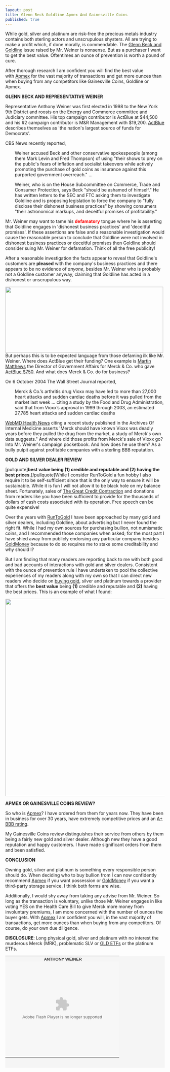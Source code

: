 ```yaml
---
layout: post
title: Glenn Beck Goldline Apmex And Gainesville Coins
published: true
---
```

<p>While gold, silver and platinum are risk-free the precious metals industry contains both sterling actors and unscrupulous shysters. All are trying to make a profit which, if done morally, is commendable. The <a title="glenn beck goldline" href="http://www.runtogold.com/2010/05/glenn-beck-goldline-and-gainesville-coins" target="_blank">Glenn Beck and Goldline</a> issue raised by Mr. Weiner is nonsense. But as a purchaser I want to get the best value. Oftentimes an ounce of prevention is worth a pound of cure.<img src="{{ site.baseurl }}/images/270510.jpg" alt="" width="1" height="1" border="0" /><img src="{{ site.baseurl }}/images/2705101.jpg" alt="" width="1" height="1" border="0" /></p>
<p>After thorough research I am confident you will find the best value with <a title="apmex" href="http://www.runtogold.com/apmexgb" target="_blank">Apmex</a> for the vast majority of transactions and get more ounces than when buying from any competitors like Gainesville Coins, Goldline or Apmex.</p>
<p><strong>GLENN BECK AND REPRESENTATIVE WEINER</strong></p>
<p>Representative Anthony Weiner was first elected in 1998 to the New York 9th District and roosts on the Energy and Commerce committee and Judiciary committee. His top campaign contributor is ActBlue at $44,500 and his #2 campaign contributor is M&amp;R Management with $19,200. <a title="actblue" href="http://www.actblue.com/about" target="_blank">ActBlue</a> describes themselves as 'the nation's largest source of funds for Democrats'.</p>
<p>CBS News recently reported,</p>
<p style="padding-left: 30px;">Weiner accused Beck and other conservative spokespeople (among them Mark Levin and Fred Thompson) of using "their shows to prey on the public's fears of inflation and socialist takeovers while actively promoting the purchase of gold coins as insurance against this purported government overreach." ...</p>
<p style="padding-left: 30px;">Weiner, who is on the House Subcommittee on Commerce, Trade and Consumer Protection, says Beck "should be ashamed of himself." He has written letters to the SEC and FTC asking them to investigate Goldline and is proposing legislation to force the company to "fully disclose their dishonest business practices" by showing consumers "their astronomical markups, and deceitful promises of profitability."</p>
<p>Mr. Weiner may want to tame his <strong><span style="color: #ff0000;">defamatory</span></strong> tongue where he is asserting that Goldline engages in 'dishonest business practices' and 'deceitful promises'. If these assertions are false and a reasonable investigation would cause the reasonable person to conclude that Goldline were not involved in dishonest business practices or deceitful promises then Goldline should consider suing Mr. Weiner for defamation. Think of all the free publicity!</p>
<p>After a reasonable investigation the facts appear to reveal that Goldline's customers are <strong>pleased</strong> with the company's business practices and there appears to be no evidence of <em>anyone</em>, besides Mr. Weiner who is probably not a Goldline customer anyway, claiming that Goldline has acted in a dishonest or unscrupulous way.</p>
<p style="text-align: left;"><img class="aligncenter" title="gainesville coins goldline better business bureau" src="{{ site.baseurl }}/images/goldline-bbb.jpg" alt="" width="499" height="208" />But perhaps this is to be expected language from those defaming ilk like Mr. Weiner. Where does ActBlue get their funding? One example is <a title="martin matthews" href="http://www.linkedin.com/pub/martin-matthews/7/391/363" target="_blank">Martin Matthews</a> the Director of Government Affairs for Merck &amp; Co. who gave <a title="martin matthews actblue merck vioxx" href="http://www.city-data.com/elec2/elec-WESTMONT-IL.html" target="_blank">ActBlue $750</a>. And what does Merck &amp; Co. do for business?</p>
<p>On 6 October 2004 The Wall Street Journal reported,</p>
<p style="padding-left: 30px;">Merck &amp; Co.’s arthritis drug Vioxx may have led to more than 27,000 heart attacks and sudden cardiac deaths before it was pulled from the market last week ... citing a study by the Food and Drug Administration, said that from Vioxx’s approval in 1999 through 2003, an estimated 27,785 heart attacks and sudden cardiac deaths</p>
<p><a title="merck vioxx" href="http://arthritis.webmd.com/news/20091124/when-did-merck-know-vioxx-was-deadly" target="_blank">WebMD Health News</a> citing a recent study published in the Archives Of Internal Medicine asserts 'Merck should have known Vioxx was deadly years before they pulled the drug from the market, a study of Merck's own data suggests." And where did those profits from Merck's sale of Vioxx go? Into Mr. Weiner's campaign pocketbook. And how does he use them? As a bully pulpit against profitable companies with a sterling BBB reputation.</p>
<p><strong>GOLD AND SILVER DEALER REVIEW</strong></p>
<p>[pullquote]<strong>best value being (1) credible and reputable and (2) having the best prices.</strong>[/pullquote]While I consider RunToGold a fun hobby I also require it to be self-sufficient since that is the only way to ensure it will be sustainable. While it is fun I will not allow it to be black hole on my balance sheet. Fortunately, sales of <a title="credit contraction" href="http://www.creditcontraction.com" target="_blank">The Great Credit Contraction</a> and donations from readers like you have been sufficient to provide for the thousands of dollars of cash costs associated with its operation. Free speech can be quite expensive!</p>
<p>Over the years with <a title="runtogold" href="http://www.runtogold.com" target="_blank">RunToGold</a> I have been approached by many gold and silver dealers, including Goldline, about advertising but I never found the right fit. While I had my own sources for purchasing bullion, not numismatic coins, and I recommended those companies when asked; for the most part I have shied away from publicly endorsing any particular company besides <a title="goldmoney" href="http://www.runtogold.com/goldmoney" target="_blank">GoldMoney</a> because to do so requires me to stake some creditability and why should I?</p>
<p>But I am finding that many readers are reporting back to me with both good and bad accounts of interactions with gold and silver dealers. Consistent with the ounce of prevention rule I have undertaken to pool the collective experiences of my readers along with my own so that I can direct new readers who decide on <a title="buying gold" href="http://www.runtogold.com/how-to-buy-gold-or-silver/" target="_blank">buying gold</a>, silver and platinum towards a provider that offers the <strong>best value</strong> being <strong>(1)</strong> credible and reputable and <strong>(2)</strong> having the best prices. This is an example of what I found:</p>
<p><img class="aligncenter" title="gold silver dealer reviews" src="{{ site.baseurl }}/images/gold-silver-dealer-reviews.jpg" alt="" width="520" height="622" /></p>
<p><strong>APMEX OR GAINESVILLE COINS REVIEW?</strong></p>
<p>So who is <a title="apmex" href="http://www.runtogold.com/apmexgb" target="_blank">Apmex</a>? I have ordered from them for years now. They have been in business for over 30 years, have extremely competitive prices and an <a title="apmex bbb" href="http://www.bbb.org/oklahoma-city/business-reviews/investment-securities/american-precious-metals-exchange-in-oklahoma-city-ok-7002053" target="_blank">A+ BBB rating</a>.</p>
<p>My Gainesville Coins review distinguishes their service from others by them being a fairly new gold and silver dealer. Although new they have a good reputation and happy customers. I have made significant orders from them and been satisfied.</p>
<p><strong>CONCLUSION</strong></p>
<p>Owning gold, silver and platinum is something every responsible person should do. When deciding who to buy bullion from I can now confidently recommend <a title="apmex" href="http://www.runtogold.com/apmexgb" target="_blank">Apmex</a> if you want possession or <a title="goldmoney" href="http://www.runtogold.com/goldmoney" target="_blank">GoldMoney</a> if you want a third-party storage service. I think both forms are wise.</p>
<p>Additionally, I would shy away from taking any advise from Mr. Weiner. So long as the transaction is voluntary, unlike those Mr. Weiner engages in like voting YES on the Health Care Bill to give Merck more money from involuntary premiums, I am more concerned with the number of ounces the buyer gets. With <a title="apmex" href="http://www.runtogold.com/apmexgb" target="_blank">Apmex</a> I am confident you will, in the vast majority of transactions, get more ounces than when buying from any competitors. Of course, do your own due diligence.</p>
<p><strong>DISCLOSURE</strong>: Long physical gold, silver and platinum with no interest the murderous Merck (MRK), problematic SLV or <a title="gld etf" href="http://www.runtogold.com/2008/12/a-problem-with-gld-and-slv-etfs/" target="_blank">GLD ETFs</a> or the platinum ETFs.</p>
<table style="font: normal normal normal 11px/normal arial; color: #333333; background-color: #f5f5f5; height: 353px;" width="360" cellspacing="0" cellpadding="0">
<tbody>
<tr style="height: 14px;" valign="middle">
<td style="padding-top: 2px; padding-right: 1px; padding-bottom: 0px; padding-left: 5px; text-align: center;" colspan="2"><span style="font-size: small;"><a style="color: #333; text-decoration: none; font-weight: bold;" href="http://www.thedailyshow.com/watch/thu-february-4-2010/anthony-weiner" target="_blank"><strong>A</strong></a><strong>NTHONY WEINER</strong></span></td>
</tr>
<tr valign="middle">
<td style="padding: 0px;" colspan="2"><object style="display: block;" width="360" height="301" classid="clsid:d27cdb6e-ae6d-11cf-96b8-444553540000" codebase="http://download.macromedia.com/pub/shockwave/cabs/flash/swflash.cab#version=6,0,40,0"><param name="flashvars" value="autoPlay=false" /><param name="src" value="http://media.mtvnservices.com/mgid:cms:item:comedycentral.com:263479" /><param name="wmode" value="window" /><param name="allowfullscreen" value="true" /><embed style="display: block;" width="360" height="301" type="application/x-shockwave-flash" src="http://media.mtvnservices.com/mgid:cms:item:comedycentral.com:263479" flashvars="autoPlay=false" wmode="window" allowfullscreen="true" /></object></td>
</tr>
</tbody>
</table>
